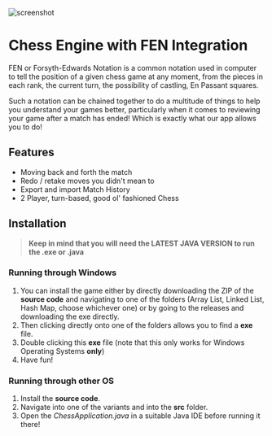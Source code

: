 ![screenshot](Extra-Documentation/Chess_Poster.png)

# Chess Engine with FEN Integration

FEN or Forsyth-Edwards Notation is a common notation used in computer to tell the position of a given chess game at any moment, from the pieces in each rank, the current turn, the possibility of castling, En Passant squares. 

Such a notation can be chained together to do a multitude of things to help you understand your games better, particularly when it comes to reviewing your game after a match has ended! Which is exactly what our app allows you to do!

## Features
- Moving back and forth the match
- Redo / retake moves you didn't mean to
- Export and import Match History
- 2 Player, turn-based, good ol' fashioned Chess

## Installation
> **Keep in mind that you will need the LATEST JAVA VERSION to run the .exe or .java**

### Running through Windows
1. You can install the game either by directly downloading the ZIP of the **source code** and navigating to one of the folders (Array List, Linked List, Hash Map, choose whichever one) or by going to the releases and downloading the exe directly.
2. Then clicking directly onto one of the folders allows you to find a **exe** file.
3. Double clicking this **exe** file (note that this only works for Windows Operating Systems **only**)
4. Have fun!

### Running through other OS
1. Install the **source code**.
2. Navigate into one of the variants and into the **src** folder.
3. Open the *ChessApplication.java* in a suitable Java IDE before running it there!


